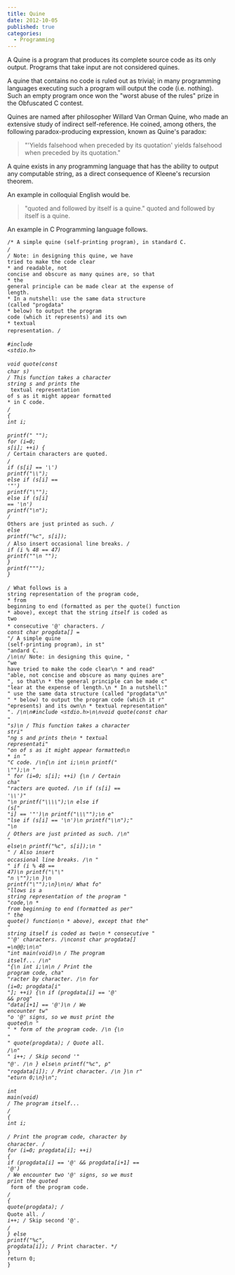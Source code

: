 ```yaml
---
title: Quine
date: 2012-10-05
published: true
categories:
  - Programming
---
```


A Quine is a program that produces its complete source code as its only output. Programs that take input are not considered quines.

A quine that contains no code is ruled out as trivial; in many programming languages executing such a program will output the code (i.e. nothing). Such an empty program once won the "worst abuse of the rules" prize in the Obfuscated C contest.

Quines are named after philosopher Willard Van Orman Quine, who made an extensive study of indirect self-reference. He coined, among others, the following paradox-producing expression, known as Quine's paradox:

> "'Yields falsehood when preceded by its quotation' yields falsehood when preceded by its quotation."

A quine exists in any programming language that has the ability to output any computable string, as a direct consequence of Kleene's recursion theorem.

An example in colloquial English would be.

> "quoted and followed by itself is a quine." quoted and followed by itself is a quine.

An example in C Programming language follows.


<code>/* A simple quine (self-printing program), in standard C. */</code><br />
<code>/* Note: in designing this quine, we have tried to make the code clear</code><br />
<code>* and readable, not concise and obscure as many quines are, so that</code><br />
<code>* the general principle can be made clear at the expense of length.</code><br />
<code>* In a nutshell: use the same data structure (called "progdata"</code><br />
<code>* below) to output the program code (which it represents) and its own</code><br />
<code>* textual representation. */</code><br />
<code></code><br />
<code>#include <stdio.h></code><br />
<code></code><br />
<code>void quote(const char *s)</code><br />
   <code>/* This function takes a character string s and prints the</code><br />
    <code>* textual representation of s as it might appear formatted</code><br />
    <code>* in C code. */</code><br />
<code>{</code><br />
  <code>int i;</code><br />
<code></code><br />
  <code>printf("    \"");</code><br />
  <code>for (i=0; s[i]; ++i) {</code><br />
      <code>/* Certain characters are quoted. */</code><br />
      <code>if (s[i] == '\\')</code><br />
          <code>printf("\\\\");</code><br />
      <code>else if (s[i] == '"')</code><br />
          <code>printf("\\\"");</code><br />
      <code>else if (s[i] == '\n')</code><br />
          <code>printf("\\n");</code><br />
      <code>/* Others are just printed as such. */</code><br />
      <code>else</code><br />
          <code>printf("%c", s[i]);</code><br />
      <code>/* Also insert occasional line breaks. */</code><br />
      <code>if (i % 48 == 47)</code><br />
          <code>printf("\"\n    \"");</code><br />
  <code>}</code><br />
  <code>printf("\"");</code><br />
<code>}</code><br />
<code></code><br />
<code>/* What follows is a string representation of the program code,</code><br />
<code>* from beginning to end (formatted as per the quote() function</code><br />
<code>* above), except that the string _itself_ is coded as two</code><br />
<code>* consecutive '@' characters. */</code><br />
<code>const char progdata[] =</code><br />
  <code>"/* A simple quine (self-printing program), in st"</code><br />
  <code>"andard C. */\n\n/* Note: in designing this quine, "</code><br />
  <code>"we have tried to make the code clear\n * and read"</code><br />
  <code>"able, not concise and obscure as many quines are"</code><br />
  <code>", so that\n * the general principle can be made c"</code><br />
  <code>"lear at the expense of length.\n * In a nutshell:"</code><br />
  <code>" use the same data structure (called \"progdata\"\n"</code><br />
  <code>" * below) to output the program code (which it r"</code><br />
  <code>"epresents) and its own\n * textual representation"</code><br />
  <code>". */\n\n#include <stdio.h>\n\nvoid quote(const char "</code><br />
  <code>"*s)\n /* This function takes a character stri"</code><br />
  <code>"ng s and prints the\n * textual representati"</code><br />
  <code>"on of s as it might appear formatted\n * in "</code><br />
  <code>"C code. */\n{\n int i;\n\n printf(\" \\\"\");\n "</code><br />
  <code>" for (i=0; s[i]; ++i) {\n /* Certain cha"</code><br />
  <code>"racters are quoted. */\n if (s[i] == '\\\\')"</code><br />
  <code>"\n printf(\"\\\\\\\\\");\n else if (s["</code><br />
  <code>"i] == '\"')\n printf(\"\\\\\\\"\");\n e"</code><br />
  <code>"lse if (s[i] == '\\n')\n printf(\"\\\\n\");"</code><br />
  <code>"\n /* Others are just printed as such. */\n"</code><br />
  <code>" else\n printf(\"%c\", s[i]);\n "</code><br />
  <code>" /* Also insert occasional line breaks. */\n "</code><br />
  <code>" if (i % 48 == 47)\n printf(\"\\\"\\"</code><br />
  <code>"n \\\"\");\n }\n printf(\"\\\"\");\n}\n\n/* What fo"</code><br />
  <code>"llows is a string representation of the program "</code><br />
  <code>"code,\n * from beginning to end (formatted as per"</code><br />
  <code>" the quote() function\n * above), except that the"</code><br />
  <code>" string _itself_ is coded as two\n * consecutive "</code><br />
  <code>"'@' characters. */\nconst char progdata[] =\n@@;\n\n"</code><br />
  <code>"int main(void)\n /* The program itself... */\n"</code><br />
  <code>"{\n int i;\n\n /* Print the program code, cha"</code><br />
  <code>"racter by character. */\n for (i=0; progdata[i"</code><br />
  <code>"]; ++i) {\n if (progdata[i] == '@' && prog"</code><br />
  <code>"data[i+1] == '@')\n /* We encounter tw"</code><br />
  <code>"o '@' signs, so we must print the quoted\n "</code><br />
  <code>" * form of the program code. */\n {\n "</code><br />
  <code>" quote(progdata); /* Quote all. */\n"</code><br />
  <code>" i++; /* Skip second '"</code><br />
  <code>"@'. */\n } else\n printf(\"%c\", p"</code><br />
  <code>"rogdata[i]); /* Print character. */\n }\n r"</code><br />
  <code>"eturn 0;\n}\n";</code><br />
<code></code><br />
<code>int main(void)</code><br />
   <code>/* The program itself... */</code><br />
<code>{</code><br />
  <code>int i;</code><br />
<code></code><br />
  <code>/* Print the program code, character by character. */</code><br />
  <code>for (i=0; progdata[i]; ++i) {</code><br />
      <code>if (progdata[i] == '@' && progdata[i+1] == '@')</code><br />
          <code>/* We encounter two '@' signs, so we must print the quoted</code><br />
           <code>* form of the program code. */</code><br />
      <code>{</code><br />
          <code>quote(progdata);    /* Quote all. */</code><br />
          <code>i++;                /* Skip second '@'. */</code><br />
      <code>} else</code><br />
          <code>printf("%c", progdata[i]);  /* Print character. */</code><br />
  <code>}</code><br />
  <code>return 0;</code><br />
<code>}</code>
